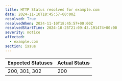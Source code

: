 ```yaml
---
title: HTTP Status resolved for example.com
date: 2024-11-10T18:45:57+00:00Z
resolved: True
resolvedWhen: 2024-11-10T18:45:57+00:00Z
resolvedStartTime: 2024-10-25T21:09:43.191474+00:00
severity: notice
affected:
  - example.com
section: issue
---
```


| Expected Statuses | Actual Status  |
|-------------------|----------------|
| 200, 301, 302 | 200 |
